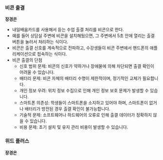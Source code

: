 ### 비콘 출결 ###
**장경은**

- 내일배움카드를 사용해서 듣는 수업 출결 처리를 비콘으로 한다.
- 예를 들어 상담실 주변에 비콘을 설치해뒀으면, 그 주변에서 5초 안에 열리는 출결 버튼을 눌러서 처리하는 식이다.
- 비콘은 출결 신호를 계속적으로 전파하고, 수강생들이 비콘 주변에서 핸드폰의 애플리케이션으로 접속하는 식이다.
- 비콘 출결의 단점
    - 신호 범위 문제: 비콘의 신호가 약하거나 장애물에 의해 차단되면 출결 확인이 어려울 수 있습니다.
    - 배터리 문제: 비콘 자체의 배터리 수명이 제한적이며, 정기적인 교체가 필요합니다.
    - 개인 정보 우려: 위치 정보 수집으로 인해 개인 정보 보호 문제가 발생할 수 있습니다.
    - 스마트폰 의존성: 학생들이 스마트폰을 소지하고 있어야 하며, 스마트폰이 없거나 배터리가 방전된 경우 출결 확인이 불가능합니다.
    - 기술적 문제: 소프트웨어나 하드웨어의 오류로 인해 출결 데이터가 정확하지 않을 수 있습니다.
    - 비용 문제: 초기 설치 및 유지 관리 비용이 발생할 수 있습니다.

### 위드 플러스 ###
**장경은**
